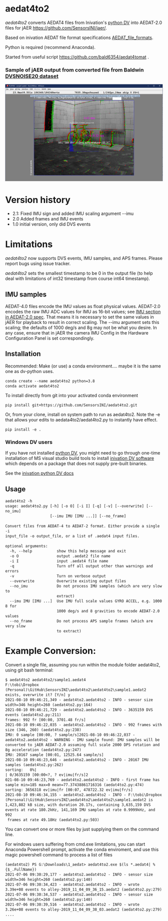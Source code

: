 # aedat4to2
_aedat4to2_ converts AEDAT4 files from Inivation's [python DV](https://gitlab.com/inivation/dv/dv-python)  into AEDAT-2.0 files for jAER https://github.com/SensorsINI/jaer/. 

Based on inivation AEDAT file format specifications  [AEDAT_file_formats](https://docs.inivation.com/software/software-advanced-usage/file-formats/index.html).

Python is required (recommend Anaconda).

Started from useful script https://github.com/bald6354/aedat4tomat .

### Sample of jAER output from converted file from Baldwin [DVSNOISE20 dataset](https://sites.google.com/a/udayton.edu/issl/software/dataset)
![bike_sample](https://github.com/SensorsINI/aedat4to2/blob/master/sample-jaer-output.png "Sample AEDAT-2.0 output")

# Version history
- 2.1: Fixed IMU sign and added IMU scaling argument --imu
- 2.0 Added frames and IMU events 
- 1.0 initial version, only did DVS events

# Limitations
_aedat4to2_ now supports DVS events, IMU samples, and APS frames. Please report bugs using issue tracker.

_aedat4to2_ sets the smallest timestamp to be 0 in the output file (to help deal with limitations of int32 timestamp from course int64 timestamp).

## IMU samples
AEDAT-4.0 files encode the IMU values as float physical values.
AEDAT-2.0 encodes the raw IMU ADC values for IMU as 16-bit values; 
see [IMU section in AEDAT-2.0 spec](https://inivation.github.io/inivation-docs/Software%20user%20guides/AEDAT_file_formats.html#bit-30-12). That means it is necessary to set the same values in jAER for playback to result in correct scaling.
The --imu argument sets this scaling; the defaults of 1000 deg/s and 8g may 
not be what you desire. In any case, ensure that in jAER the camera IMU Config in the Hardware Configuration Panel is set correspondingly.


## Installation
Recommended: Make (or use) a conda environment.... maybe it is the same one as dv-python uses.
````shell
conda create --name aedat4to2 python=3.8
conda activate aedat4to2
````

To install directly from git into your activated conda environment
````console
pip install git+https://github.com/SensorsINI/aedat4to2.git
````

Or, from your clone, install on system path to run as aedat4to2. Note the -e that allows your edits to aedata4to2/aedat4to2.py to instantly have effect.
````shell
pip install -e .
````

### Windows DV users
If you have not installed [python DV](https://gitlab.com/inivation/dv/dv-python), you might need to go through one-time installation of
MS visual studio build tools to install [inivation DV software](https://inivation.com/dvp/dvsoftware/) which depends on a package that does not supply pre-built binaries.

See the [inivation python DV docs](https://gitlab.com/inivation/dv/dv-python)

## Usage
````console
aedat4to2 -h
usage: aedat4to2.py [-h] [-o O] [-i I] [-q] [-v] [--overwrite] [--no_imu]
                    [--imu IMU [IMU ...]] [--no_frame]

Convert files from AEDAT-4 to AEDAT-2 format. Either provide a single -i
input_file -o output_file, or a list of .aedat4 input files.

optional arguments:
  -h, --help           show this help message and exit
  -o O                 output .aedat2 file name
  -i I                 input .aedat4 file name
  -q                   Turn off all output other than warnings and errors
  -v                   Turn on verbose output
  --overwrite          Overwrite existing output files
  --no_imu             Do not process IMU samples (which are very slow to
                       extract)
  --imu IMU [IMU ...]  Use IMU full scale values GYRO ACCEL, e.g. 1000 8 for
                       1000 deg/s and 8 gravities to encode AEDAT-2.0 values
  --no_frame           Do not process APS sample frames (which are very slow
                       to extract)
````

# Example Conversion:
Convert a single file, assuming you run within the module folder aedat4to2, using git bash terminal:
```console
$ aedat4to2 aedat4to2/sample1.aedat4
F:\tobi\Dropbox (Personal)\GitHub\SensorsINI\aedat4to2\aedat4to2\sample1.aedat2 exists, overwrite it? [Y/n] y
2021-08-10 09:46:21,349 - aedat4to2.aedat4to2 - INFO - sensor size width=346 height=260 (aedat4to2.py:164)
2021-08-10 09:46:21,729 - aedat4to2.aedat4to2 - INFO - 3635159 DVS events (aedat4to2.py:211)
frames: 992 fr [00:00, 3701.48 fr/s]
2021-08-10 09:46:22,035 - aedat4to2.aedat4to2 - INFO - 992 frames with size (346, 260) (aedat4to2.py:238)
IMU: 0 sample [00:00, ? sample/s]2021-08-10 09:46:22,037 - aedat4to2.aedat4to2 - WARNING - IMU sample found: IMU samples will be converted to jAER AEDAT-2.0 assuming full scale 2000 DPS rotation and 8g acceleration (aedat4to2.py:247)
IMU: 20167 sample [00:01, 12525.64 sample/s]
2021-08-10 09:46:23,646 - aedat4to2.aedat4to2 - INFO - 20167 IMU samples (aedat4to2.py:262)
sorting:   0%|                                                                                                                                                                                                                                | 0/3635159 [00:00<?, ? ev|imu|fr/s]2
021-08-10 09:46:23,769 - aedat4to2.aedat4to2 - INFO - first frame has sample min=185 max=0 mean=77.37438861716316 (aedat4to2.py:474)
sorting: 3656318 ev|imu|fr [00:07, 478722.32 ev|imu|fr/s]
2021-08-10 09:46:34,155 - aedat4to2.aedat4to2 - INFO - F:\tobi\Dropbox (Personal)\GitHub\SensorsINI\aedat4to2\aedat4to2\sample1.aedat2 is 1,423,882 kB size, with duration 20.17s, containing 3,635,159 DVS events at rate 180.2kHz, 141,169 IMU samples at rate 0.9999kHz, and 992
 frames at rate 49.18Hz (aedat4to2.py:503)
```

You can convert one or more files by just supplying them on the command line.

For windows users suffering from cmd.exe limitations, you can start Anaconda Powershell prompt, activate the conda enviroment, and use 
this magic powershell command to process a list of files

````console
(aedat4to2) PS G:\Downloads\1_aedat> aedat4to2.exe $(ls *.aedat4| % {$_.FullName})
2021-07-06 09:30:29,177 - aedat4to2.aedat4to2 - INFO - sensor size width=346 height=260 (aedat4to2.py:140)
2021-07-06 09:30:34,423 - aedat4to2.aedat4to2 - INFO - wrote   3.39e+08 events to alley-2019_11_04_09_36_15.aedat2 (aedat4to2.py:279)
2021-07-06 09:30:34,537 - aedat4to2.aedat4to2 - INFO - sensor size width=346 height=260 (aedat4to2.py:140)
2021-07-06 09:30:39,516 - aedat4to2.aedat4to2 - INFO - wrote   3.26e+08 events to alley-2019_11_04_09_38_03.aedat2 (aedat4to2.py:279)
....


